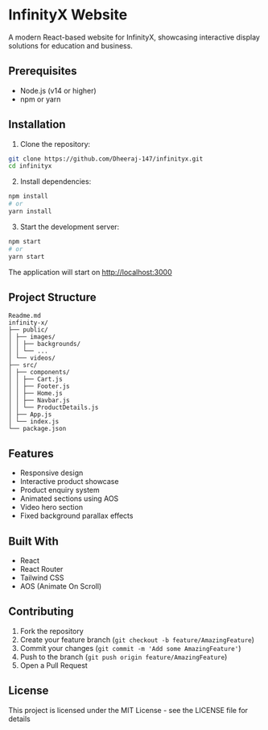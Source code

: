 # InfinityX Website

A modern React-based website for InfinityX, showcasing interactive display solutions for education and business.

## Prerequisites

- Node.js (v14 or higher)
- npm or yarn

## Installation

1. Clone the repository:
```bash
git clone https://github.com/Dheeraj-147/infinityx.git
cd infinityx
```

2. Install dependencies:
```bash
npm install
# or
yarn install
```

3. Start the development server:
```bash
npm start
# or
yarn start
```

The application will start on [http://localhost:3000](http://localhost:3000)

## Project Structure
```
Readme.md
infinity-x/
├── public/
│ ├── images/
│ │ ├── backgrounds/
│ │ └── ...
│ └── videos/
├── src/
│ ├── components/
│ │ ├── Cart.js
│ │ ├── Footer.js
│ │ ├── Home.js
│ │ ├── Navbar.js
│ │ └── ProductDetails.js
│ ├── App.js
│ └── index.js
└── package.json
```

## Features

- Responsive design
- Interactive product showcase
- Product enquiry system
- Animated sections using AOS
- Video hero section
- Fixed background parallax effects

## Built With

- React
- React Router
- Tailwind CSS
- AOS (Animate On Scroll)

## Contributing

1. Fork the repository
2. Create your feature branch (`git checkout -b feature/AmazingFeature`)
3. Commit your changes (`git commit -m 'Add some AmazingFeature'`)
4. Push to the branch (`git push origin feature/AmazingFeature`)
5. Open a Pull Request

## License

This project is licensed under the MIT License - see the LICENSE file for details
